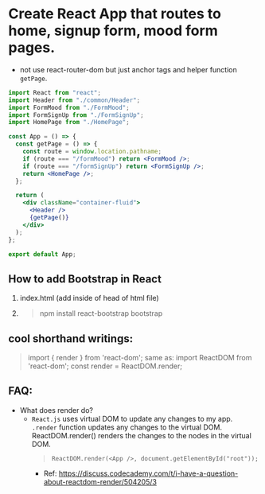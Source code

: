 # Create React App that routes to home, signup form, mood form pages.

- not use react-router-dom but just anchor tags and helper function `getPage`.

```jsx
import React from "react";
import Header from "./common/Header";
import FormMood from "./FormMood";
import FormSignUp from "./FormSignUp";
import HomePage from "./HomePage";

const App = () => {
  const getPage = () => {
    const route = window.location.pathname;
    if (route === "/formMood") return <FormMood />;
    if (route === "/formSignUp") return <FormSignUp />;
    return <HomePage />;
  };

  return (
    <div className="container-fluid">
      <Header />
      {getPage()}
    </div>
  );
};

export default App;
```

## How to add Bootstrap in React

1. index.html (add inside of head of html file)

<link
  rel="stylesheet"
  href="https://cdn.jsdelivr.net/npm/bootstrap@4.6.0/dist/css/bootstrap.min.css"
  integrity="sha384-B0vP5xmATw1+K9KRQjQERJvTumQW0nPEzvF6L/Z6nronJ3oUOFUFpCjEUQouq2+l"
  crossorigin="anonymous"
/>

2. > npm install react-bootstrap bootstrap

## cool shorthand writings:

> import { render } from 'react-dom';
> same as:
> import ReactDOM from 'react-dom';
> const render = ReactDOM.render;

## FAQ:

- What does render do?
  - `React.js` uses virtual DOM to update any changes to my app. `.render` function updates any changes to the virtual DOM. ReactDOM.render() renders the changes to the nodes in the virtual DOM.
    > `ReactDOM.render(<App />, document.getElementById("root"));`
    - Ref: https://discuss.codecademy.com/t/i-have-a-question-about-reactdom-render/504205/3
